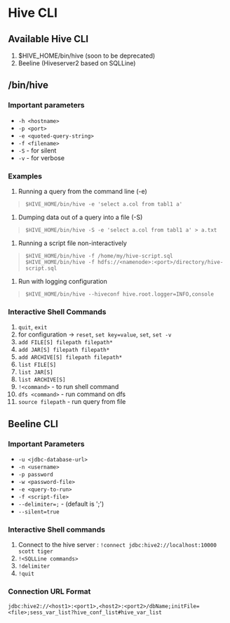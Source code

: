 # Hive CLI

## Available Hive CLI

1. $HIVE_HOME/bin/hive (soon to be deprecated)
1. Beeline (Hiveserver2 based on SQLLine)

## /bin/hive

### Important parameters

* `-h <hostname>`
* `-p <port>`
* `-e <quoted-query-string>`
* `-f <filename>`
* `-S` - for silent
* `-v` - for verbose

### Examples

1. Running a query from the command line (-e)  
> `$HIVE_HOME/bin/hive -e 'select a.col from tabl1 a'`

1. Dumping data out of a query into a file (-S)  
> `$HIVE_HOME/bin/hive -S -e 'select a.col from tabl1 a' > a.txt`

1. Running a script file non-interactively  
> `$HIVE_HOME/bin/hive -f /home/my/hive-script.sql`   
> `$HIVE_HOME/bin/hive -f hdfs://<namenode>:<port>/directory/hive-script.sql`

1. Run with logging configuration  
> `$HIVE_HOME/bin/hive --hiveconf hive.root.logger=INFO,console`

### Interactive Shell Commands

1. `quit`, `exit`
1. for configuration -> `reset`, `set key=value`, `set`, `set -v`
1. `add FILE[S] filepath filepath*`
1. `add JAR[S] filepath filepath*`
1. `add ARCHIVE[S] filepath filepath*`
1. `list FILE[S]`
1. `list JAR[S]`
1. `list ARCHIVE[S]`
1. `!<command>` - to run shell command
1. `dfs <command>` - run command on dfs
1. `source filepath` - run query from file

## Beeline CLI

### Important Parameters

* `-u <jdbc-database-url>`
* `-n <username>`
* `-p password`
* `-w <password-file>`
* `-e <query-to-run>`
* `-f <script-file>`
* `--delimiter=;` - (default is ';')
* `--silent=true`

### Interactive Shell commands

1. Connect to the hive server : `!connect jdbc:hive2://localhost:10000 scott tiger`
1. `!<SQLLine commands>`
1. `!delimiter`
1. `!quit`

### Connection URL Format
`jdbc:hive2://<host1>:<port1>,<host2>:<port2>/dbName;initFile=<file>;sess_var_list?hive_conf_list#hive_var_list`
